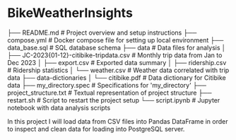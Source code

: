 # BikeWeatherInsights 
├── README.md # Project overview and setup instructions
├── compose.yml # Docker compose file for setting up local environment
├── data_base.sql # SQL database schema
├── data # Data files for analysis
│   ├── JC-2023{01-12}-citibike-tripdata.csv # Monthly trip data from Jan to Dec 2023
│   ├── export.csv # Exported data summary
│   ├── ridership.csv # Ridership statistics
│   └── weather.csv # Weather data correlated with trip data
├── data-dictionaries
│   └── citibike.pdf # Data dictionary for Citibike data
├── my_directory.spec # Specifications for 'my_directory'
├── project_structure.txt # Textual representation of project structure
├── restart.sh # Script to restart the project setup
└── script.ipynb # Jupyter notebook with data analysis scripts

In this project I will load data from CSV files into Pandas DataFrame in order to inspect and clean data for loading 
into PostgreSQL server.
